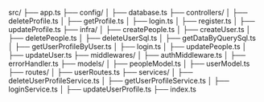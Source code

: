 src/
├── app.ts
├── config/
│   ├── database.ts
├── controllers/
│   ├── deleteProfile.ts
│   ├── getProfile.ts
│   ├── login.ts
│   ├── register.ts
│   ├── updateProfile.ts
├── infra/
│   ├── createPeople.ts
│   ├── createUser.ts
│   ├── deletePeople.ts
│   ├── deleteUserSql.ts
│   ├── getDataByQuerySql.ts
│   ├── getUserProfileByUser.ts
│   ├── login.ts
│   ├── updatePeople.ts
│   ├── updateUser.ts
├── middlewares/
│   ├── authMiddleware.ts
│   ├── errorHandler.ts
├── models/
│   ├── peopleModel.ts
│   ├── userModel.ts
├── routes/
│   ├── userRoutes.ts
├── services/
│   ├── deleteUserProfileService.ts
│   ├── getUserProfileService.ts
│   ├── loginService.ts
│   ├── updateUserProfile.ts
├── index.ts
